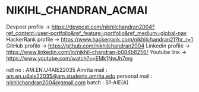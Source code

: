 # NIKIHL_CHANDRAN_ACMAI
Devpost    profile        -> https://devpost.com/nikhilchandran2004?ref_content=user-portfolio&ref_feature=portfolio&ref_medium=global-nav
HackerRank profile        -> https://www.hackerrank.com/nikhilchandran21?hr_r=1
GitHub     profile        -> https://github.com/nikhilchandran2004
Linkedin   profile        -> https://www.linkedin.com/in/nikhil-chandran-b084b8256/
Youtube    link           -> https://www.youtube.com/watch?v=EMk1NwJh7mg



roll   no      :        AM.EN.U4AIE22035
Amrita mail    :        am.en.u4aie22035@am.students.amrita.edu
personal mail  :        nikhilchandran2004@gmail.com
batch          :        S1-AIE(A)

